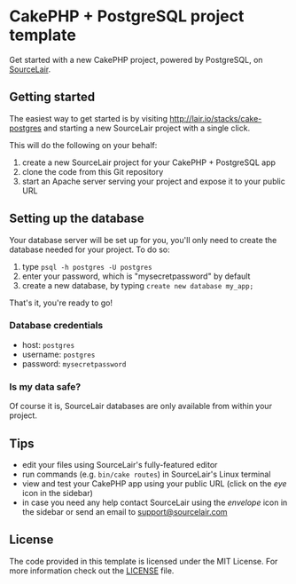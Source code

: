 # CakePHP + PostgreSQL project template

Get started with a new CakePHP project, powered by PostgreSQL, on [SourceLair](https://www.sourcelair.com/home).

## Getting started

The easiest way to get started is by visiting http://lair.io/stacks/cake-postgres and starting a new SourceLair project with a single click.

This will do the following on your behalf:

1. create a new SourceLair project for your CakePHP + PostgreSQL app
2. clone the code from this Git repository
3. start an Apache server serving your project and expose it to your public URL

## Setting up the database

Your database server will be set up for you, you'll only need to create the database needed for your project. To do so:

1. type `psql -h postgres -U postgres`
2. enter your password, which is "mysecretpassword" by default
3. create a new database, by typing `create new database my_app;`

That's it, you're ready to go!

### Database credentials

- host: `postgres`
- username: `postgres`
- password: `mysecretpassword`

### Is my data safe?

Of course it is, SourceLair databases are only available from within your project.

## Tips

- edit your files using SourceLair's fully-featured editor
- run commands (e.g. `bin/cake routes`) in SourceLair's Linux terminal
- view and test your CakePHP app using your public URL (click on the _eye_ icon in the sidebar)
- in case you need any help contact SourceLair using the _envelope_ icon in the sidebar or send an email to [support@sourcelair.com](mailto:support@sourcelair.com)

## License

The code provided in this template is licensed under the MIT License. For more information check out the [LICENSE](LICENSE) file.
